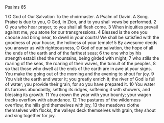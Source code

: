 Psalms 65

1	O God of Our Salvation To the choirmaster. A Psalm of David. A Song. Praise is due to you, O God, in Zion, and to you shall vows be performed.
2	O you who hear prayer, to you shall all flesh come.
3	When iniquities prevail against me, you atone for our transgressions.
4	Blessed is the one you choose and bring near, to dwell in your courts! We shall be satisfied with the goodness of your house, the holiness of your temple!
5	By awesome deeds you answer us with righteousness, O God of our salvation, the hope of all the ends of the earth and of the farthest seas;
6	the one who by his strength established the mountains, being girded with might;
7	who stills the roaring of the seas, the roaring of their waves, the tumult of the peoples,
8	so that those who dwell at the ends of the earth are in awe at your signs. You make the going out of the morning and the evening to shout for joy.
9	You visit the earth and water it; you greatly enrich it; the river of God is full of water; you provide their grain, for so you have prepared it.
10	You water its furrows abundantly, settling its ridges, softening it with showers, and blessing its growth.
11	You crown the year with your bounty; your wagon tracks overflow with abundance.
12	The pastures of the wilderness overflow, the hills gird themselves with joy,
13	the meadows clothe themselves with flocks, the valleys deck themselves with grain, they shout and sing together for joy.

